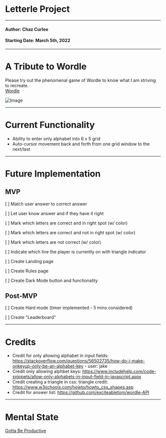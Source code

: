 # Letterle Project
***
#### Author: Chaz Curlee
#### Starting Date: March 5th, 2022
***
# A Tribute to Wordle
Please try out the phenomenal game of Wordle to know what I am striving to recreate. \
[Wordle](https://www.nytimes.com/games/wordle/index.html)

![Image](https://nytco-assets.nytimes.com/2022/01/Screen-Shot-2022-01-30-at-10.05.09-PM.png)


***
# Current Functionality

* Ability to enter only alphabet into 6 x 5 grid
* Auto-cursor movement back and forth from one grid window to the next/last



***
# Future Implementation


## MVP
[ ] Match user answer to correct answer

[ ] Let user know answer and if they have it right

[ ] Mark which letters are correct and in right spot (w/ color)

[ ] Mark which letters are correct and not in right spot (w/ color)

[ ] Mark which letters are not correct (w/ color)

[ ] Indicate which line the player is currently on with triangle indicator

[ ] Create Landing page

[ ] Create Rules page

[ ] Create Dark Mode button and functionality

## Post-MVP

[ ] Create Hard mode (timer implemented - 5 mins considered)

[ ] Create "Leaderboard"

***
# Credits

* Credit for only allowing alphabet in input fields: https://stackoverflow.com/questions/56502735/how-do-i-make-onkeyup-only-be-an-alphabet-key - user: jake
* Credit only allowing alphbet keys: https://www.includehelp.com/code-snippets/allow-only-alphabets-in-input-field-in-javascript.aspx
* Credit creating a triangle in css: triangle credit: https://www.w3schools.com/howto/howto_css_shapes.asp
* Credit for answer list: https://github.com/exciteabletom/wordle-API






***

# Mental State
[Gotta Be Productive](https://open.spotify.com/track/48nN6JIS7Hd3UxMxIQ92zN?si=c7a60c78976d4ac2)







